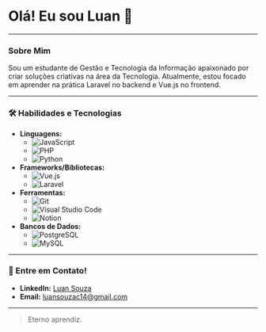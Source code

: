 # Olá! Eu sou Luan 👋

---

### Sobre Mim

Sou um estudante de Gestão e Tecnologia da Informação apaixonado por criar soluções criativas na área da Tecnologia. Atualmente, estou focado em aprender na prática Laravel no backend e Vue.js no frontend.

---

### 🛠️ Habilidades e Tecnologias

* **Linguagens:**
    * ![JavaScript](https://img.shields.io/badge/JavaScript-F7DF1E?style=for-the-badge&logo=javascript&logoColor=black)
    * ![PHP](https://img.shields.io/badge/PHP-777BB4?style=for-the-badge&logo=php&logoColor=white)
    * ![Python](https://img.shields.io/badge/Python-3776AB?style=for-the-badge&logo=python&logoColor=white)
* **Frameworks/Bibliotecas:**
    * ![Vue.js](https://img.shields.io/badge/Vue.js-4FC08D?style=for-the-badge&logo=vue.js&logoColor=white)
    * ![Laravel](https://img.shields.io/badge/Laravel-FF2D20?style=for-the-badge&logo=laravel&logoColor=white)
* **Ferramentas:**
    * ![Git](https://img.shields.io/badge/Git-F05032?style=for-the-badge&logo=git&logoColor=white)
    * ![Visual Studio Code](https://img.shields.io/badge/Visual_Studio_Code-007ACC?style=for-the-badge&logo=visual-studio-code&logoColor=white)
    * ![Notion](https://img.shields.io/badge/Notion-000000?style=for-the-badge&logo=notion&logoColor=white)
* **Bancos de Dados:**
    * ![PostgreSQL](https://img.shields.io/badge/PostgreSQL-316192?style=for-the-badge&logo=postgresql&logoColor=white)
    * ![MySQL](https://img.shields.io/badge/MySQL-4479A1?style=for-the-badge&logo=mysql&logoColor=white)

---

### 💬 Entre em Contato!

* **LinkedIn:** [Luan Souza](https://www.linkedin.com/in/luansouzac/)
* **Email:** [luansouzac14@gmail.com](mailto:luansouzac14@gmail.com)

---

> Eterno aprendiz.
